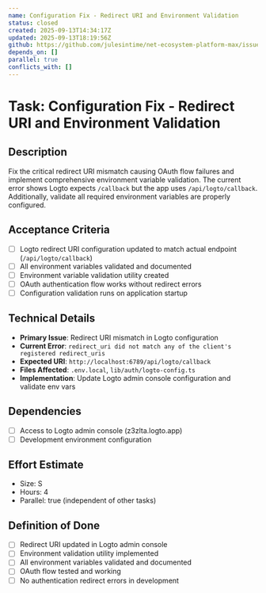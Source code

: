 ```yaml
---
name: Configuration Fix - Redirect URI and Environment Validation
status: closed
created: 2025-09-13T14:34:17Z
updated: 2025-09-13T18:19:56Z
github: https://github.com/julesintime/net-ecosystem-platform-max/issues/17
depends_on: []
parallel: true
conflicts_with: []
---
```


# Task: Configuration Fix - Redirect URI and Environment Validation

## Description
Fix the critical redirect URI mismatch causing OAuth flow failures and implement comprehensive environment variable validation. The current error shows Logto expects `/callback` but the app uses `/api/logto/callback`. Additionally, validate all required environment variables are properly configured.

## Acceptance Criteria
- [ ] Logto redirect URI configuration updated to match actual endpoint (`/api/logto/callback`)
- [ ] All environment variables validated and documented
- [ ] Environment variable validation utility created
- [ ] OAuth authentication flow works without redirect errors
- [ ] Configuration validation runs on application startup

## Technical Details
- **Primary Issue**: Redirect URI mismatch in Logto configuration
- **Current Error**: `redirect_uri did not match any of the client's registered redirect_uris`
- **Expected URI**: `http://localhost:6789/api/logto/callback` 
- **Files Affected**: `.env.local`, `lib/auth/logto-config.ts`
- **Implementation**: Update Logto admin console configuration and validate env vars

## Dependencies
- [ ] Access to Logto admin console (z3zlta.logto.app)
- [ ] Development environment configuration

## Effort Estimate
- Size: S
- Hours: 4
- Parallel: true (independent of other tasks)

## Definition of Done
- [ ] Redirect URI updated in Logto admin console
- [ ] Environment validation utility implemented
- [ ] All environment variables validated and documented
- [ ] OAuth flow tested and working
- [ ] No authentication redirect errors in development
